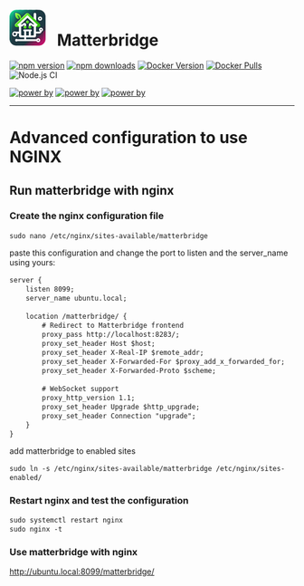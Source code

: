# <img src="https://github.com/Luligu/matterbridge/blob/main/frontend/public/matterbridge%2064x64.png" alt="Matterbridge Logo" width="64px" height="64px">&nbsp;&nbsp;&nbsp;Matterbridge

[![npm version](https://img.shields.io/npm/v/matterbridge.svg)](https://www.npmjs.com/package/matterbridge)
[![npm downloads](https://img.shields.io/npm/dt/matterbridge.svg)](https://www.npmjs.com/package/matterbridge)
[![Docker Version](https://img.shields.io/docker/v/luligu/matterbridge?label=docker%20version&sort=semver)](https://hub.docker.com/r/luligu/matterbridge)
[![Docker Pulls](https://img.shields.io/docker/pulls/luligu/matterbridge.svg)](https://hub.docker.com/r/luligu/matterbridge)
![Node.js CI](https://github.com/Luligu/matterbridge/actions/workflows/build.yml/badge.svg)

[![power by](https://img.shields.io/badge/powered%20by-matter--history-blue)](https://www.npmjs.com/package/matter-history)
[![power by](https://img.shields.io/badge/powered%20by-node--ansi--logger-blue)](https://www.npmjs.com/package/node-ansi-logger)
[![power by](https://img.shields.io/badge/powered%20by-node--persist--manager-blue)](https://www.npmjs.com/package/node-persist-manager)

---

# Advanced configuration to use NGINX

## Run matterbridge with nginx

### Create the nginx configuration file

```
sudo nano /etc/nginx/sites-available/matterbridge
```

paste this configuration and change the port to listen and the server_name using yours:

```
server {
    listen 8099;
    server_name ubuntu.local;

    location /matterbridge/ {
        # Redirect to Matterbridge frontend
        proxy_pass http://localhost:8283/;
        proxy_set_header Host $host;
        proxy_set_header X-Real-IP $remote_addr;
        proxy_set_header X-Forwarded-For $proxy_add_x_forwarded_for;
        proxy_set_header X-Forwarded-Proto $scheme;

        # WebSocket support
        proxy_http_version 1.1;
        proxy_set_header Upgrade $http_upgrade;
        proxy_set_header Connection "upgrade";
    }
}
```

add matterbridge to enabled sites

```
sudo ln -s /etc/nginx/sites-available/matterbridge /etc/nginx/sites-enabled/
```

### Restart nginx and test the configuration

```
sudo systemctl restart nginx
sudo nginx -t
```

### Use matterbridge with nginx

http://ubuntu.local:8099/matterbridge/
